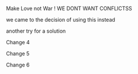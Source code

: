 Make Love not War !
WE DONT WANT CONFLICTSS

we came to the decision of using this instead

another try for a solution

Change 4

Change 5

Change 6
